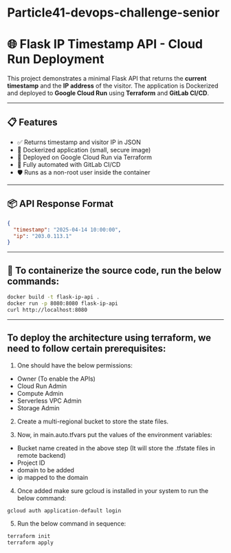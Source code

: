 # Particle41-devops-challenge-senior

# 🌐 Flask IP Timestamp API - Cloud Run Deployment

This project demonstrates a minimal Flask API that returns the **current timestamp** and the **IP address** of the visitor. The application is Dockerized and deployed to **Google Cloud Run** using **Terraform** and **GitLab CI/CD**.

---

## 📋 Features

- ✅ Returns timestamp and visitor IP in JSON
- 🐳 Dockerized application (small, secure image)
- 🚀 Deployed on Google Cloud Run via Terraform
- 🔁 Fully automated with GitLab CI/CD
- 🛡️ Runs as a non-root user inside the container

---

## 📦 API Response Format

```json
{
  "timestamp": "2025-04-14 10:00:00",
  "ip": "203.0.113.1"
}
```
--- 

## 🐳 To containerize the source code, run the below commands:
```bash
docker build -t flask-ip-api .
docker run -p 8080:8080 flask-ip-api
curl http://localhost:8080
```

---
## To deploy the architecture using terraform, we need to follow certain prerequisites:
1. One should have the below permissions:
- Owner (To enable the APIs)
- Cloud Run Admin
- Compute Admin
- Serverless VPC Admin
- Storage Admin

2. Create a multi-regional bucket to store the state files. 

3. Now, in main.auto.tfvars put the values of the environment variables:
- Bucket name created in the above step (It will store the .tfstate files in remote backend)
- Project ID
- domain to be added
- ip mapped to the domain

4. Once added make sure gcloud is installed in your system to run the below command:
```bash
gcloud auth application-default login
```
5. Run the below command in sequence:
```bash 
terraform init
terraform apply
```